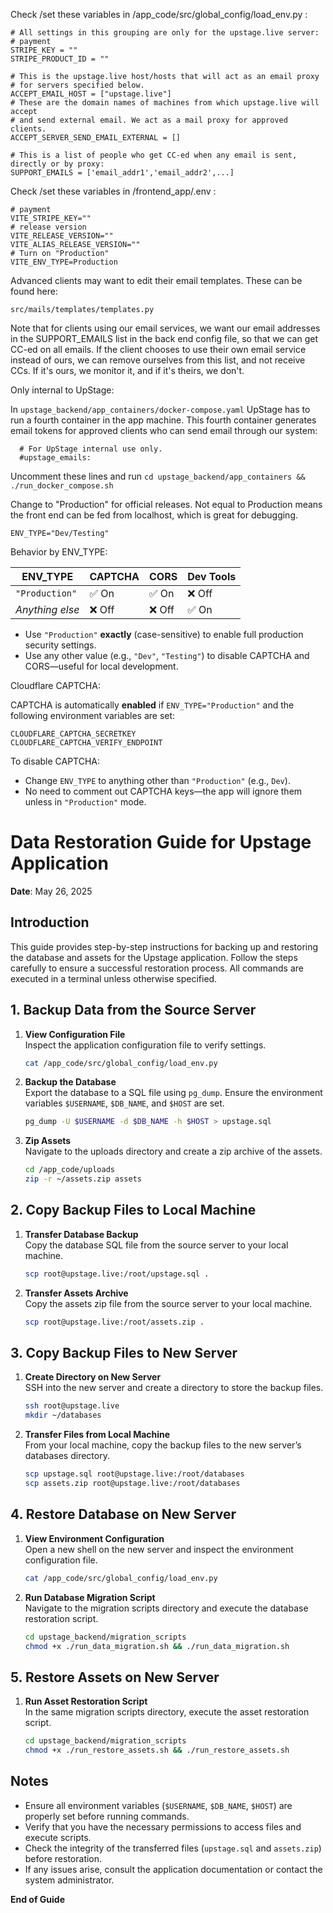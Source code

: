 
Check /set these variables in /app_code/src/global_config/load_env.py :
```
# All settings in this grouping are only for the upstage.live server: 
# payment
STRIPE_KEY = ""
STRIPE_PRODUCT_ID = ""

# This is the upstage.live host/hosts that will act as an email proxy 
# for servers specified below. 
ACCEPT_EMAIL_HOST = ["upstage.live"]
# These are the domain names of machines from which upstage.live will accept
# and send external email. We act as a mail proxy for approved clients.
ACCEPT_SERVER_SEND_EMAIL_EXTERNAL = []

# This is a list of people who get CC-ed when any email is sent, directly or by proxy:
SUPPORT_EMAILS = ['email_addr1','email_addr2',...]
```

Check /set these variables in /frontend_app/.env :
```
# payment
VITE_STRIPE_KEY=""
# release version
VITE_RELEASE_VERSION=""
VITE_ALIAS_RELEASE_VERSION=""
# Turn on "Production"
VITE_ENV_TYPE=Production
```

Advanced clients may want to edit their email templates. These can be found here:
```
src/mails/templates/templates.py
```

Note that for clients using our email services, we want our email addresses in the SUPPORT_EMAILS list in the back end config file, so that we can get CC-ed on all emails. If the client chooses to use their own email service instead of ours, we can remove ourselves from this list, and not receive CCs. If it's ours, we monitor it, and if it's theirs, we don't.

Only internal to UpStage: 

In ```upstage_backend/app_containers/docker-compose.yaml``` UpStage has to run a fourth container
in the app machine. This fourth container generates email tokens for approved clients who
can send email through our system: 
```
  # For UpStage internal use only.
  #upstage_emails:
```
Uncomment these lines and
run ```cd upstage_backend/app_containers && ./run_docker_compose.sh```



Change to "Production" for official releases. Not equal to Production means
the front end can be fed from localhost, which is great for debugging.
```
ENV_TYPE="Dev/Testing"
```

Behavior by ENV_TYPE:

| ENV_TYPE        | CAPTCHA | CORS | Dev Tools |
|------------------|---------|------|-----------|
| `"Production"`   | ✅ On   | ✅ On | ❌ Off     |
| _Anything else_  | ❌ Off  | ❌ Off | ✅ On      |

- Use `"Production"` **exactly** (case-sensitive) to enable full production security settings.
- Use any other value (e.g., `"Dev"`, `"Testing"`) to disable CAPTCHA and CORS—useful for local development.

Cloudflare CAPTCHA:

CAPTCHA is automatically **enabled** if `ENV_TYPE="Production"` and the following environment variables are set:
```
CLOUDFLARE_CAPTCHA_SECRETKEY
CLOUDFLARE_CAPTCHA_VERIFY_ENDPOINT
```

To disable CAPTCHA:
- Change `ENV_TYPE` to anything other than `"Production"` (e.g., `Dev`).
- No need to comment out CAPTCHA keys—the app will ignore them unless in `"Production"` mode.


# Data Restoration Guide for Upstage Application

**Date**: May 26, 2025

## Introduction
This guide provides step-by-step instructions for backing up and restoring the database and assets for the Upstage application. Follow the steps carefully to ensure a successful restoration process. All commands are executed in a terminal unless otherwise specified.

## 1. Backup Data from the Source Server

1. **View Configuration File**  
   Inspect the application configuration file to verify settings.  
   ```bash
   cat /app_code/src/global_config/load_env.py
   ```

2. **Backup the Database**  
   Export the database to a SQL file using `pg_dump`. Ensure the environment variables `$USERNAME`, `$DB_NAME`, and `$HOST` are set.  
   ```bash
   pg_dump -U $USERNAME -d $DB_NAME -h $HOST > upstage.sql
   ```

3. **Zip Assets**  
   Navigate to the uploads directory and create a zip archive of the assets.  
   ```bash
   cd /app_code/uploads
   zip -r ~/assets.zip assets
   ```

## 2. Copy Backup Files to Local Machine

1. **Transfer Database Backup**  
   Copy the database SQL file from the source server to your local machine.  
   ```bash
   scp root@upstage.live:/root/upstage.sql .
   ```

2. **Transfer Assets Archive**  
   Copy the assets zip file from the source server to your local machine.  
   ```bash
   scp root@upstage.live:/root/assets.zip .
   ```

## 3. Copy Backup Files to New Server

1. **Create Directory on New Server**  
   SSH into the new server and create a directory to store the backup files.  
   ```bash
   ssh root@upstage.live
   mkdir ~/databases
   ```

2. **Transfer Files from Local Machine**  
   From your local machine, copy the backup files to the new server’s databases directory.  
   ```bash
   scp upstage.sql root@upstage.live:/root/databases
   scp assets.zip root@upstage.live:/root/databases
   ```

## 4. Restore Database on New Server

1. **View Environment Configuration**  
   Open a new shell on the new server and inspect the environment configuration file.  
   ```bash
   cat /app_code/src/global_config/load_env.py
   ```

2. **Run Database Migration Script**  
   Navigate to the migration scripts directory and execute the database restoration script.  
   ```bash
   cd upstage_backend/migration_scripts
   chmod +x ./run_data_migration.sh && ./run_data_migration.sh
   ```

## 5. Restore Assets on New Server

1. **Run Asset Restoration Script**  
   In the same migration scripts directory, execute the asset restoration script.  
   ```bash
   cd upstage_backend/migration_scripts
   chmod +x ./run_restore_assets.sh && ./run_restore_assets.sh
   ```

## Notes
- Ensure all environment variables (`$USERNAME`, `$DB_NAME`, `$HOST`) are properly set before running commands.
- Verify that you have the necessary permissions to access files and execute scripts.
- Check the integrity of the transferred files (`upstage.sql` and `assets.zip`) before restoration.
- If any issues arise, consult the application documentation or contact the system administrator.

**End of Guide**




